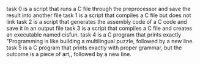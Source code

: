 task 0 is a script that runs a C file through the preprocessor and save the result into another file
task 1 is a script that compiles a C file but does not link
task 2 is a script that generates the assembly code of a C code and save it in an output file
task 3 is a script that compiles a C file and creates an executable named cisfun.
task 4 is a C program that prints exactly "Programming is like building a multilingual puzzle, followed by a new line.
task 5 is a C program that prints exactly with proper grammar, but the outcome is a piece of art,, followed by a new line.
